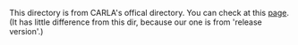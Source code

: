 This directory is from CARLA's offical directory. You can check at this [page](https://github.com/carla-simulator/carla/tree/0.9.15/PythonAPI). (It has little difference from this dir, because our one is from 'release version'.)